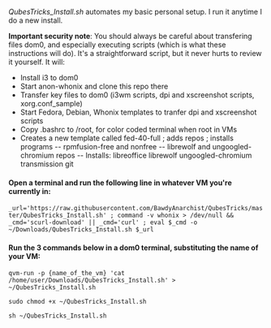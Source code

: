 *QubesTricks_Install.sh* automates my basic personal setup. I run it anytime I do a new install.

**Important security note**:  You should always be careful about transfering files dom0, and especially executing scripts (which is what these instructions will do). It's a straightforward script, but it never hurts to review it yourself. It will:
- Install i3 to dom0
- Start anon-whonix and clone this repo there
- Transfer key files to dom0 (i3wm scripts, dpi and xscreenshot scripts, xorg.conf_sample)
- Start Fedora, Debian, Whonix templates to tranfer dpi and xscreenshot scripts
- Copy .bashrc to /root, for color coded terminal when root in VMs 
- Creates a new template called fed-40-full ; adds repos ; installs programs
  -- rpmfusion-free and nonfree
  -- librewolf and ungoogled-chromium repos
  -- Installs: libreoffice librewolf ungoogled-chromium transmission git

#### Open a terminal and run the following line in whatever VM you're currently in:
`_url='https://raw.githubusercontent.com/BawdyAnarchist/QubesTricks/master/QubesTricks_Install.sh' ; command -v whonix > /dev/null && _cmd='scurl-download' || _cmd='curl' ; eval $_cmd -o ~/Downloads/QubesTricks_Install.sh $_url` 

#### Run the 3 commands below in a dom0 terminal, substituting the name of your VM:
`qvm-run -p {name_of_the_vm} 'cat /home/user/Downloads/QubesTricks_Install.sh' > ~/QubesTricks_Install.sh`

`sudo chmod +x ~/QubesTricks_Install.sh`

`sh ~/QubesTricks_Install.sh`
